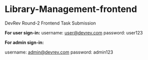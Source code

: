 # Library-Management-frontend
DevRev Round-2 Frontend Task Submission

**For user sign-in:**
username: user@devrev.com
password: user123

**For admin sign-in:**

username: admin@devrev.com
password: admin123
